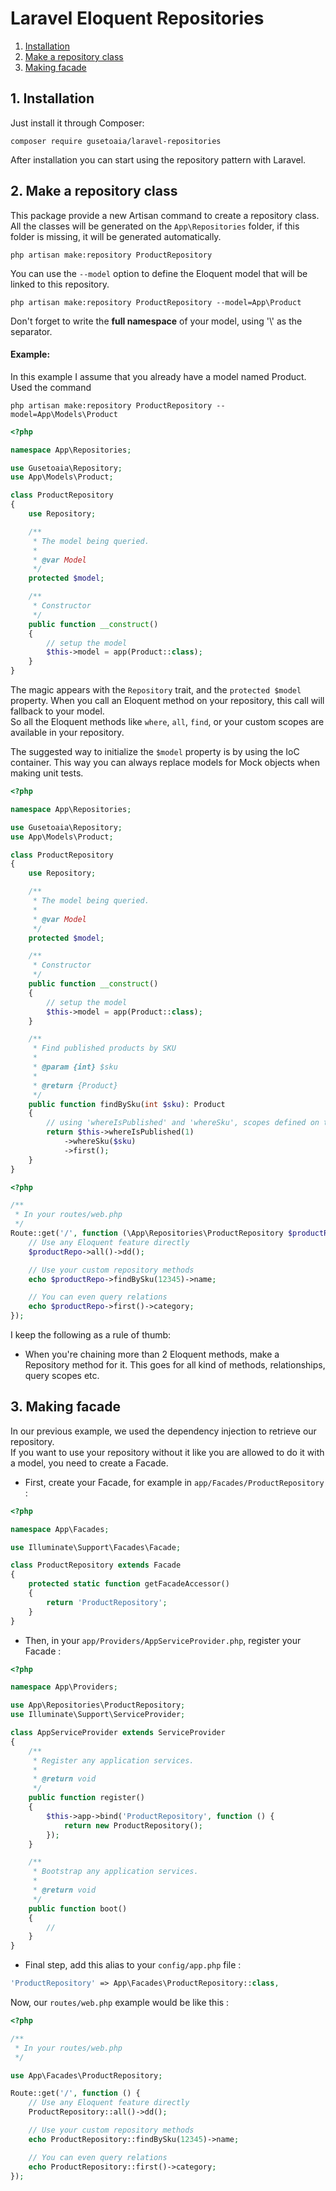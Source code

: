 # Laravel Eloquent Repositories

1. [Installation](#1-installation)
2. [Make a repository class](#2-make-a-repository-class)
3. [Making facade](#3-making-facade)

## 1. Installation

Just install it through Composer:

```
composer require gusetoaia/laravel-repositories
```

After installation you can start using the repository pattern with Laravel.

## 2. Make a repository class

This package provide a new Artisan command to create a repository class. All the classes will be generated on the `App\Repositories` folder, if this folder is missing, it will be generated automatically.

```
php artisan make:repository ProductRepository
```

You can use the `--model` option to define the Eloquent model that will be linked to this repository.

```
php artisan make:repository ProductRepository --model=App\Product
```

Don't forget to write the **full namespace** of your model, using '\\\' as the separator.

#### Example:

In this example I assume that you already have a model named Product.
Used the command 

```
php artisan make:repository ProductRepository --model=App\Models\Product
```


``` php
<?php

namespace App\Repositories;

use Gusetoaia\Repository;
use App\Models\Product; 

class ProductRepository
{
    use Repository;

    /**
     * The model being queried.
     *
     * @var Model
     */
    protected $model;

    /**
     * Constructor
     */
    public function __construct()
    {
        // setup the model
        $this->model = app(Product::class);
    }
}
```
The magic appears with the `Repository` trait, and the `protected $model` property.
When you call an Eloquent method on your repository, this call will fallback to your model. <br>
So all the Eloquent methods like `where`, `all`, `find`, or your custom scopes are available in your repository.

The suggested way to initialize the `$model` property is by using the IoC container.
This way you can always replace models for Mock objects when making unit tests.

``` php
<?php

namespace App\Repositories;

use Gusetoaia\Repository;
use App\Models\Product; 

class ProductRepository
{
    use Repository;

    /**
     * The model being queried.
     *
     * @var Model
     */
    protected $model;

    /**
     * Constructor
     */
    public function __construct()
    {
        // setup the model
        $this->model = app(Product::class);
    }

    /**
     * Find published products by SKU
     * 
     * @param {int} $sku
     * 
     * @return {Product}
     */
    public function findBySku(int $sku): Product 
    {
        // using 'whereIsPublished' and 'whereSku', scopes defined on the Product model
        return $this->whereIsPublished(1)
            ->whereSku($sku)
            ->first();
    }
}
```

```php
<?php

/**
 * In your routes/web.php
 */
Route::get('/', function (\App\Repositories\ProductRepository $productRepo) {
    // Use any Eloquent feature directly
    $productRepo->all()->dd();

    // Use your custom repository methods
    echo $productRepo->findBySku(12345)->name;

    // You can even query relations
    echo $productRepo->first()->category;
});
```

I keep the following as a rule of thumb:

- When you're chaining more than 2 Eloquent methods, make a Repository method for it. This goes for all kind of methods, relationships, query scopes etc.

## 3. Making facade

In our previous example, we used the dependency injection to retrieve our repository. <br>
If you want to use your repository without it like you are allowed to do it with a model, you need to create a Facade. <br>

- First, create your Facade, for example in `app/Facades/ProductRepository` :
``` php
<?php

namespace App\Facades;

use Illuminate\Support\Facades\Facade;

class ProductRepository extends Facade
{
    protected static function getFacadeAccessor()
    {
        return 'ProductRepository';
    }
}

```

- Then, in your `app/Providers/AppServiceProvider.php`, register your Facade :
``` php
<?php

namespace App\Providers;

use App\Repositories\ProductRepository;
use Illuminate\Support\ServiceProvider;

class AppServiceProvider extends ServiceProvider
{
    /**
     * Register any application services.
     *
     * @return void
     */
    public function register()
    {
        $this->app->bind('ProductRepository', function () {
            return new ProductRepository();
        });
    }

    /**
     * Bootstrap any application services.
     *
     * @return void
     */
    public function boot()
    {
        //
    }
}

```

- Final step, add this alias to your `config/app.php` file :
``` php
'ProductRepository' => App\Facades\ProductRepository::class,
```

Now, our `routes/web.php` example would be like this :

```php
<?php

/**
 * In your routes/web.php
 */

use App\Facades\ProductRepository;

Route::get('/', function () {
    // Use any Eloquent feature directly
    ProductRepository::all()->dd();

    // Use your custom repository methods
    echo ProductRepository::findBySku(12345)->name;

    // You can even query relations
    echo ProductRepository::first()->category;
});
```
